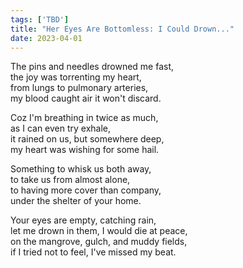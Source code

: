 ```yaml
---  
tags: ['TBD']
title: "Her Eyes Are Bottomless: I Could Drown..."
date: 2023-04-01
---
```


The pins and needles drowned me fast,  
the joy was torrenting my heart,  
from lungs to pulmonary arteries,  
my blood caught air it won't discard.

Coz I'm breathing in twice as much,  
as I can even try exhale,  
it rained on us, but somewhere deep,  
my heart was wishing for some hail.

Something to whisk us both away,  
to take us from almost alone,  
to having more cover than company,  
under the shelter of your home.

Your eyes are empty, catching rain,  
let me drown in them, I would die at peace,  
on the mangrove, gulch, and muddy fields,  
if I tried not to feel, I've missed my beat.
